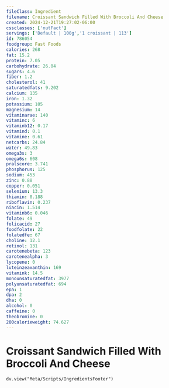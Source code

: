 ```yaml
---
fileClass: Ingredient
filename: Croissant Sandwich Filled With Broccoli And Cheese
created: 2024-12-21T19:27:02-06:00
cssclasses: ['nutFact']
servings: ['Default | 100g','1 croissant | 113']
id: 786054
foodgroup: Fast Foods
calories: 268
fat: 15.2
protein: 7.05
carbohydrate: 26.04
sugars: 4.6
fiber: 1.2
cholesterol: 41
saturatedfats: 9.202
calcium: 135
iron: 1.32
potassium: 105
magnesium: 14
vitaminarae: 140
vitaminc: 6
vitaminb12: 0.17
vitamind: 0.1
vitamine: 0.61
netcarbs: 24.84
water: 49.83
omega3s: 3
omega6s: 608
pralscore: 3.741
phosphorus: 125
sodium: 453
zinc: 0.88
copper: 0.051
selenium: 13.3
thiamin: 0.188
riboflavin: 0.237
niacin: 1.514
vitaminb6: 0.046
folate: 49
folicacid: 27
foodfolate: 22
folatedfe: 67
choline: 12.1
retinol: 131
carotenebeta: 123
carotenealpha: 3
lycopene: 0
luteinzeaxanthin: 169
vitamink: 14.5
monounsaturatedfat: 3977
polyunsaturatedfat: 694
epa: 1
dpa: 2
dha: 0
alcohol: 0
caffeine: 0
theobromine: 0
200calorieweight: 74.627
---
```


# Croissant Sandwich Filled With Broccoli And Cheese

```dataviewjs
dv.view("Meta/Scripts/IngredientsFooter")
```